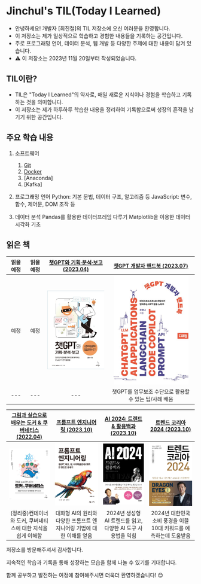 ﻿# Jinchul's TIL(Today I Learned)
- 안녕하세요! 개발자 [최진철]의 TIL 저장소에 오신 여러분을 환영합니다. 
- 이 저장소는 제가 일상적으로 학습하고 경험한 내용들을 기록하는 공간입니다. 
- 주로 프로그래밍 언어, 데이터 분석, 웹 개발 등 다양한 주제에 대한 내용이 담겨 있습니다.
- ⚠️ 이 저장소는 2023년 11월 20일부터 작성되었습니다.

## TIL이란?
- TIL은 "Today I Learned"의 약자로, 매일 새로운 지식이나 경험을 학습하고 기록하는 것을 의미합니다. 
- 이 저장소는 제가 하루하루 학습한 내용을 정리하여 기록함으로써 성장의 흔적을 남기기 위한 공간입니다.

## 주요 학습 내용
1. 소프트웨어
   1. [Git](https://github.com/spiders22v/TIL/tree/main/git)
   2. [Docker](https://github.com/spiders22v/TIL/tree/main/docker)
   3. [Anaconda]
   4. [Kafka] 

2. 프로그래밍 언어
Python: 기본 문법, 데이터 구조, 알고리즘 등
JavaScript: 변수, 함수, 제어문, DOM 조작 등
1. 데이터 분석
Pandas를 활용한 데이터프레임 다루기
Matplotlib을 이용한 데이터 시각화 기초

## 읽은 책

|읽을 예정|읽을 예정|[챗GPT와 기획∙분석∙보고(2023.04)](https://wikibook.co.kr/chatgpt-work/)|[챗GPT 개발자 핸드북 (2023.07)](https://hanbit.co.kr/media/books/book_view.html?p_code=B5540360041)|
|:---:|:---:|:---:|:---:|
|예정|예정|<a href="https://github.com/spiders22v/TIL/blob/main/book/2024.01_%EC%B1%97GPT%EC%99%80%20%EA%B8%B0%ED%9A%8D%E2%88%99%EB%B6%84%EC%84%9D%E2%88%99%EB%B3%B4%EA%B3%A0.md"><img src="assets/book/2023_챗GPT와 기획∙분석∙보고.jpg" width="200"/></a>|<a href="https://github.com/spiders22v/TIL/blob/main/book/2024.01_%EC%B1%97GPT%20%EA%B0%9C%EB%B0%9C%EC%9E%90%20%ED%95%B8%EB%93%9C%EB%B6%81.md"><img src="assets/book/2023_챗GPT 개발자 핸드북.jpg" width="200"/></a>|
|---|---|---|챗GPT를 업무보조 수단으로 활용할 수 있는 팁/사례 배움|

|[그림과 실습으로 배우는 도커 & 쿠버네티스 (2022.04)](https://wikibook.co.kr/dkkb/)|[프롬프트 엔지니어링 (2023.10)](https://www.booksr.co.kr/product/%ED%94%84%EB%A1%AC%ED%94%84%ED%8A%B8-%EC%97%94%EC%A7%80%EB%8B%88%EC%96%B4%EB%A7%81/)|[AI 2024: 트렌드 & 활용백과 (2023.10)](https://www.smartbooks21.com/book/9791190238977)|[트렌드 코리아 2024 (2023.10)](http://miraebook.co.kr/bbs/board.php?bo_table=m02_01&wr_id=502)|
|:---:|:---:|:---:|:---:|
|<a href="https://github.com/spiders22v/TIL/blob/main/docker/2022.04_%EA%B7%B8%EB%A6%BC%EA%B3%BC%20%EC%8B%A4%EC%8A%B5%EC%9C%BC%EB%A1%9C%20%EB%B0%B0%EC%9A%B0%EB%8A%94%20%EB%8F%84%EC%BB%A4%20%26%20%EC%BF%A0%EB%B2%84%EB%84%A4%ED%8B%B0%EC%8A%A4.md"><img src="assets/book/2022_그림과 실습으로 배우는 도커 & 쿠버네티스.jfif" width="200"/></a>|<a href="https://github.com/spiders22v/TIL/blob/main/book/2023.12_%ED%94%84%EB%A1%AC%ED%94%84%ED%8A%B8%20%EC%97%94%EC%A7%80%EB%8B%88%EC%96%B4%EB%A7%81.md"><img src="assets/book/2023_프롬프트 엔지니어링.jpg" width="200"/></a>|<a href="https://github.com/spiders22v/TIL/blob/main/book/2023.12_AI%202024%20%ED%8A%B8%EB%A0%8C%EB%93%9C%26%ED%99%9C%EC%9A%A9%EB%B0%B1%EA%B3%BC.md"><img src="assets/book/2023_AI 2024.jpg" width="200"/></a>|<a href="https://github.com/spiders22v/TIL/blob/main/book/2023.12_%ED%8A%B8%EB%A0%8C%EB%93%9C%20%EC%BD%94%EB%A6%AC%EC%95%84%202024.md"><img src="assets/book/2023_트렌드 코리아 2024.jpg" width="200"/></a>|
|(정리중)컨테이너와 도커, 쿠버네티스에 대한 지식을 쉽게 이해함|대화형 AI의 원리와 다양한 프롬프트 엔지니어링 기법에 대한 이해를 얻음|2024년 생성형 AI 트렌드를 읽고, 다양한 AI 도구 사용법을 익힘|2024년 대한민국 소비 풍경을 이끌 10대 키워드를 예측하는데 도움받음|




저장소를 방문해주셔서 감사합니다. 

지속적인 학습과 기록을 통해 성장하는 모습을 함께 나눌 수 있기를 기대합니다. 

함께 공부하고 발전하는 여정에 참여해주시면 더욱더 환영하겠습니다! 😊